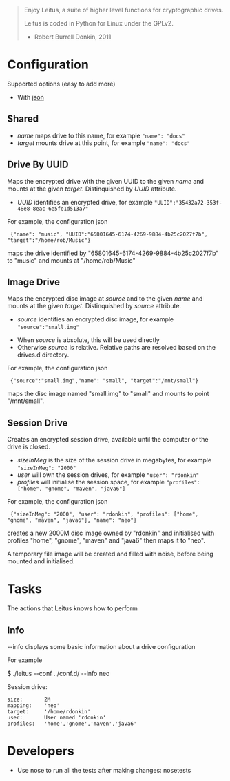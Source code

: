 > Enjoy Leitus, a suite of higher level functions for cryptographic drives.
> 
> Leitus is coded in Python for Linux under the GPLv2.
>
> - Robert Burrell Donkin, 2011

Configuration
=============

Supported options (easy to add more)

* With [json](http://www.json.org/)

Shared
------
 
- *name* maps drive to this name, for example `"name": "docs"`
- *target* mounts drive at this point, for example `"name": "docs"`

Drive By UUID 
-------------

Maps the encrypted drive with the given UUID to the given *name* and mounts
at the given *target*.
Distinquished by *UUID* attribute. 

- *UUID* identifies an encrypted drive, for example `"UUID":"35432a72-353f-48e8-8eac-6e5fe1d513a7"`

For example, the configuration json

     {"name": "music", "UUID":"65801645-6174-4269-9884-4b25c2027f7b", "target":"/home/rob/Music"}

maps the drive identified by "65801645-6174-4269-9884-4b25c2027f7b" to "music" 
and mounts at "/home/rob/Music"

Image Drive
----------

Maps the encrypted disc image at *source* and to the given *name* and mounts
at the given *target*.
Distinquished by *source* attribute. 

- *source* identifies an encrypted disc image, for example `"source":"small.img"`

* When *source* is absolute, this will be used directly
* Otherwise *source* is relative. Relative paths are resolved based on the drives.d directory.

For example, the configuration json

     {"source":"small.img","name": "small", "target":"/mnt/small"}

maps the disc image named "small.img" to "small" and mounts to point "/mnt/small".


Session Drive
-------------

Creates an encrypted session drive, available until the computer or the drive is closed. 

- *sizeInMeg* is the size of the session drive in megabytes, for example `"sizeInMeg": "2000"`
- *user* will own the session drives, for example `"user": "rdonkin"`
- *profiles* will initialise the session space, for example `"profiles": ["home", "gnome", "maven", "java6"]`

For example, the configuration json

     {"sizeInMeg": "2000", "user": "rdonkin", "profiles": ["home", "gnome", "maven", "java6"], "name": "neo"}

creates a new 2000M disc image owned by "rdonkin" and 
initialised with profiles "home", "gnome", "maven" and "java6" then maps it to "neo".

A temporary file image will be created and filled with noise, before being mounted and initialised.

Tasks
=====

The actions that Leitus knows how to perform

Info
----

--info displays some basic information about a drive configuration

For example

 $ ./leitus --conf ../conf.d/ --info neo

 Session drive:

	size:		2M
	mapping:	'neo'
	target:		'/home/rdonkin'
	user:		User named 'rdonkin'
	profiles:	'home','gnome','maven','java6'



Developers
==========

* Use nose to run all the tests after making changes: nosetests

